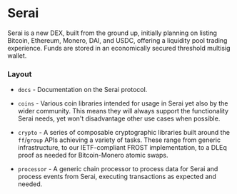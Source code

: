 # Serai

Serai is a new DEX, built from the ground up, initially planning on listing
Bitcoin, Ethereum, Monero, DAI, and USDC, offering a liquidity pool trading
experience. Funds are stored in an economically secured threshold multisig
wallet.

### Layout

- `docs` - Documentation on the Serai protocol.

- `coins` - Various coin libraries intended for usage in Serai yet also by the
  wider community. This means they will always support the functionality Serai
  needs, yet won't disadvantage other use cases when possible.

- `crypto` - A series of composable cryptographic libraries built around the
  `ff`/`group` APIs achieving a variety of tasks. These range from generic
  infrastructure, to our IETF-compliant FROST implementation, to a DLEq proof as
  needed for Bitcoin-Monero atomic swaps.

- `processor` - A generic chain processor to process data for Serai and process
  events from Serai, executing transactions as expected and needed.
